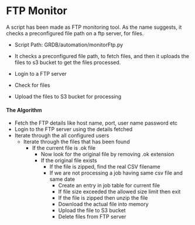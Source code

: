 # FTP Monitor

A script has been made as FTP monitoring tool. As the name suggests, it checks a preconfigured file path on a ftp server, for files. 

- Script Path: GRDB/automation/monitorFtp.py

- It checks a preconfigured file path, to fetch files, and then it uploads the files to s3 bucket to get the files processed.

- Login to a FTP server
- Check for files
- Upload the files to S3 bucket for processing

#### The Algorithm

- Fetch the FTP details like host name, port, user name password etc
- Login to the FTP server using the details fetched
- Iterate through the all configured users
	- Iterate through the files that has been found
		- If the current file is .ok file
			- Now look for the original file by removing .ok extension
			- If the original file exists
				- If the file is zipped, find the real CSV filename
				- If we are not processing a job having same csv file and same date
					- Create an entry in job table for current file
					- If file size exceeded the allowed size limit then exit
					- If the file is zipped then unzip the file
					- Download the actual file into memory
					- Upload the file to S3 bucket
					- Delete files from FTP server	
